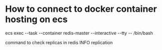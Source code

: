 # How to connect to docker container hosting on ecs

ecs exec --task <task id> --container redis-master --interactive --tty -- /bin/bash

command to check replicas in redis
INFO replication